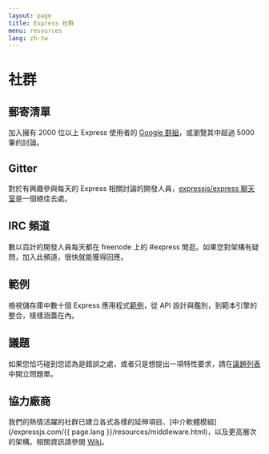 ```yaml
---
layout: page
title: Express 社群
menu: resources
lang: zh-tw
---
```


# 社群

## 郵寄清單

加入擁有 2000 位以上 Express 使用者的 [Google 群組](https://groups.google.com/group/express-js)，或瀏覽其中超過 5000 筆的討論。

## Gitter

對於有興趣參與每天的 Express 相關討論的開發人員，[expressjs/express 聊天室](https://gitter.im/expressjs/express)是一個絕佳去處。

## IRC 頻道

數以百計的開發人員每天都在 freenode 上的 #express 閒逛。如果您對架構有疑問，加入此頻道，很快就能獲得回應。

## 範例

檢視儲存庫中數十個 Express 應用程式[範例](https://github.com/expressjs/express/tree/master/examples)，從 API 設計與鑑別，到範本引擎的整合，樣樣涵蓋在內。

## 議題

如果您恰巧碰到您認為是錯誤之處，或者只是想提出一項特性要求，請在[議題列表](https://github.com/expressjs/express/issues)中開立問題單。

## 協力廠商

我們的熱情活躍的社群已建立各式各樣的延伸項目、[中介軟體模組](/expressjs.com/{{ page.lang }}/resources/middleware.html)，以及更高層次的架構。相關資訊請參閱 [Wiki](https://github.com/expressjs/express/wiki)。

